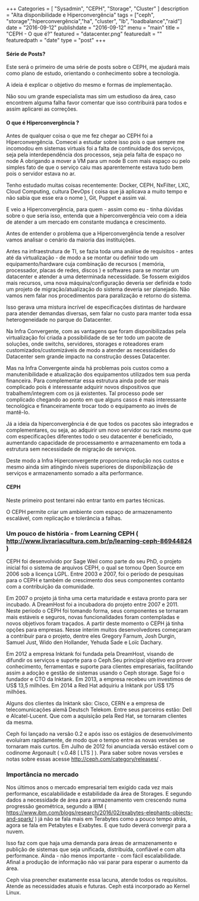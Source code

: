 +++
Categories = [
	"Sysadmin", 
	"CEPH",
	"Storage",
        "Cluster"
]
description = "Alta disponibilidade e Hiperconvergência"
tags = ["ceph", "storage","hiperconvergência","ha", "cluster", "lb", "loadbalance","raid"]
date = "2016-09-12"
publishdate = "2016-09-12"
menu = "main"
title = "CEPH - O que é?"
featured = "datacenter.png"
featuredalt = ""
featuredpath = "date"
type = "post"
+++


#### Série de Posts?

Este será o primeiro de uma série de posts sobre o CEPH, me ajudará mais como plano de estudo, orientando o conhecimento sobre a tecnologia.

A ideia é explicar o objetivo do mesmo e formas de implementação.

Não sou um grande especialista mas sim um estudioso da área, caso encontrem alguma falha favor comentar que isso contribuirá para todos e assim aplicarei as correções.
 
#### O que é Hiperconvergência ?

Antes de qualquer coisa o que me fez chegar ao CEPH foi a Hiperconvergência. Comecei a estudar sobre isso pois o que sempre me incomodou em sistemas virtuais foi a falta de continuidade dos serviços, seja pela interdependência dos processos, seja pela falta de espaço no node A obrigando a mover a VM para um node B com mais espaço ou pelo simples fato de que o serviço caiu mas aparentemente estava tudo bem pois o servidor estava no ar.

Tenho estudado muitas coisas recentemente: Docker, CEPH, NxFilter, LXC, Cloud Computing, cultura DevOps ( coisa que já aplicava a muito tempo e não sabia que esse era o nome ), Git, Puppet e assim vai.

E veio a Hiperconvergência, para quem - assim como eu - tinha dúvidas sobre o que seria isso, entenda que a hiperconvergência veio com a ideia de atender a um mercado em constante mudança e crescimento.

Antes de entender o problema que a Hiperconvergência tende a resolver vamos analisar o cenário da maioria das instituições.

Antes na infraestrutura de TI, se fazia toda uma análise de requisitos - antes até da virtualização - de modo a se montar ou definir todo um equipamento/hardware cuja combinação de recursos ( memória, processador, placas de redes, discos ) e softwares para se montar um datacenter e atender a uma determinada necessidade. Se fossem exigidos mais recursos, uma nova máquina/configuração deveria ser definida e todo um projeto de migração/atualização do sistema deveria ser planejado. Não vamos nem falar nos procedimentos para paralização e retorno do sistema.

Isso gerava uma mistura incrível de especificações distintas de hardware para atender demandas diversas, sem falar no custo para manter toda essa heterogeneidade no parque do Datacenter.

Na Infra Convergente, com as vantagens que foram disponibilizadas pela virtualização foi criada a possibilidade de se ter todo um pacote de soluções, onde switchs, servidores, storages e roteadores eram customizados/customizáveis de modo a atender as necessidades do Datacenter sem grande impacto na construção desses Datacenter.

Mas na Infra Convergente ainda há problemas pois custos como a manutenibilidade e atualização dos equipamentos utilizados tem sua perda financeira. Para complementar essa estrutura ainda pode ser mais complicado pois é interessante adquirir novos dispositivos que trabalhem/integrem com os já existentes. Tal processo pode ser complicado chegando ao ponto em que alguns casos é mais interessante tecnológica e financeiramente trocar todo o equipamento ao invés de mantê-lo.

Já a ideia da hiperconvergência é de que todos os pacotes são integrados e complementares, ou seja, ao adquirir um novo servidor ou rack mesmo que com especificações diferentes todo o seu datacenter é beneficiado, aumentando capacidade de processamento e armazenamento em toda a estrutura sem necessidade de migração de serviços.

Deste modo a Infra Hiperconvergente proporciona redução nos custos e mesmo ainda sim atingindo níveis superiores de disponibilização de serviços e armazenamento somado a alta performance.

#### CEPH

Neste primeiro post tentarei não entrar tanto em partes técnicas.

O CEPH permite criar um ambiente com espaço de armazenamento escalável, com replicação e tolerância a falhas.

### Um pouco de história - from Learning CEPH ( http://www.livrariacultura.com.br/p/learning-ceph-86944824 )

 CEPH foi desenvolvido por Sage Weil como parte do seu PhD, o projeto inicial foi o sistema de arquivos CEPH, o qual se tornou Open Source em 2006 sob a licença LGPL. Entre 2003 e 2007, foi o período de pesquisas para o CEPH e também de crescimento dos seus componentes contanto com a contribuição da comunidade.

 Em 2007 o projeto já tinha uma certa maturidade e estava pronto para ser incubado. A DreamHost foi a incubadora do projeto entre 2007 e 2011. Neste período o CEPH foi tomando forma, seus componentes se tornaram mais estáveis e seguros, novas funcionalidades foram contempladas e novos objetivos foram traçados. A partir deste momento o CEPH já tinha opções para empresas. Nesse interim muitos desenvolvedores começaram a contribuir para o projeto, dentre eles Gregory Farnum, Josh Durgin, Samuel Just, Wido den Hollander, Yehuda Sade e Loïc Dachary. 

 Em 2012 a empresa Inktank foi fundada pela DreamHost, visando de difundir os serviços e suporte para o Ceph.Seu principal objetivo era prover conhecimento, ferramentas e suporte para clientes empresariais, facilitando assim a adoção e gestão de sistemas usando o Ceph storage. Sage foi o fundador e CTO da Inktank. Em 2013, a empresa recebeu um investimos de US$ 13,5 milhões. Em 2014 a Red Hat adquiriu a Inktank por US$ 175 milhões. 

 Alguns dos clientes da Inktank são: Cisco, CERN e a empresa de telecomunicações alemã Deutsch Telekom. Entre seus parceiros estão: Dell e Alcatel-Lucent. Que com a aquisição pela Red Hat, se tornaram clientes da mesma.

 Ceph foi lançado na versão 0.2 e após isso os estágios de desenvolvimento evoluíram rapidamente, de modo que o tempo entre as novas versões se tornaram mais curtos. Em Julho de 2012 foi anunciada versão estável com o codinome Argonault ( v.0.48 [ LTS ]  ). Para saber sobre novas versões e notas sobre essas acesse http://ceph.com/category/releases/ .

### Importância no mercado

  Nos últimos anos o mercado empresarial tem exigido cada vez mais performance, escalabilidade e estabilidade da área de Storages. E segundo dados a necessidade de área para armazenamento vem crescendo numa progressão geométrica, segundo a IBM ( https://www.ibm.com/blogs/research/2016/02/exabytes-elephants-objects-and-spark/ ) já não se fala mais em Terabytes como a pouco tempo atrás, agora se fala em Petabytes e Exabytes. E que tudo deverá convergir para a nuvem.

  Isso faz com que haja uma demanda para áreas de armazenamento e publição de sistemas que seja unificada, distribuída, confiável e com alta performance. Ainda - não menos importante - com fácil escalabilidade. Afinal a produção de informação não vai parar para esperar o aumento da área.

  Ceph visa preencher exatamente essa lacuna, atende todos os requisitos. Atende as necessidades atuais e futuras. Ceph está incorporado ao Kernel Linux.



